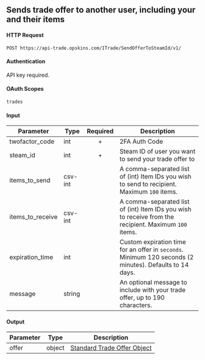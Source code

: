    ## Sends trade offer to another user, including your and their items

#### HTTP Request

`POST https://api-trade.opskins.com/ITrade/SendOfferToSteamId/v1/`

#### Authentication

API key required.

#### OAuth Scopes
`trades`

#### Input

Parameter | Type | Required   | Description
--------- | -----| :--------: | -----------
twofactor_code | int | + | 2FA Auth Code
steam_id | int | + | Steam ID of user you want to send your trade offer to
items_to_send | csv-int | | A comma-separated list of (int) Item IDs you wish to send to recipient. Maximum `100` items.
items_to_receive | csv-int | | A comma-separated list of (int) Item IDs you wish to receive from the recipient. Maximum `100` items.
expiration_time | int | | Custom expiration time for an offer in `seconds`. Minimum 120 seconds (2 minutes). Defaults to 14 days.
message | string | | An optional message to include with your trade offer, up to 190 characters.
    
#### Output

Parameter | Type | Description
--------- | -----| -------- 
offer     | object    | [Standard Trade Offer Object](/ITrade.md#standard-trade-offer-object)
